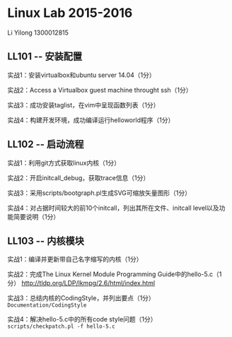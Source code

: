 Linux Lab 2015-2016
=====================

Li Yilong 1300012815


LL101 -- 安装配置
---------------------

实战1：安装virtualbox和ubuntu server 14.04（1分）

实战2：Access a Virtualbox guest machine throught ssh（1分）

实战3：成功安装taglist，在vim中呈现函数列表（1分）

实战4：构建开发环境，成功编译运行helloworld程序（1分）


LL102 -- 启动流程
---------------------

实战1：利用git方式获取linux内核（1分）

实战2：开启initcall_debug，获取trace信息（1分）

实战3：采用scripts/bootgraph.pl生成SVG可缩放矢量图形（1分）

实战4：对占据时间较大的前10个initcall，列出其所在文件、initcall level以及功能简要说明（1分）


LL103 -- 内核模块
---------------------

实战1：编译并更新带自己名字缩写的内核（1分）

实战2：完成The Linux Kernel Module Programming Guide中的hello-5.c（1分）
http://tldp.org/LDP/lkmpg/2.6/html/index.html

实战3：总结内核的CodingStyle，并列出要点（1分）<br />
``Documentation/CodingStyle``

实战4：解决hello-5.c中的所有code style问题（1分）<br />
``scripts/checkpatch.pl -f hello-5.c``